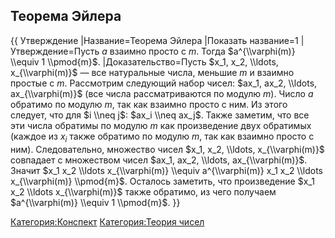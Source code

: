 ## Теорема Эйлера

{{ Утверждение |Название=Теорема Эйлера |Показать название=1
|Утверждение=Пусть $a$ взаимно просто с $m$. Тогда
$a^{\\varphi(m)} \\equiv 1 \\pmod{m}$. |Доказательство=Пусть $x_1,
x_2, \\ldots, x_{\\varphi(m)}$ — все натуральные числа, меньшие $m$ и
взаимно простые с $m$. Рассмотрим следующий набор чисел: $ax_1, ax_2,
\\ldots, ax_{\\varphi(m)}$ (все числа рассматриваются по модулю $m$).
Число $a$ обратимо по модулю $m$, так как взаимно просто с ним. Из
этого следует, что для $i \\neq j$: $ax_i \\neq ax_j$. Также
заметим, что все эти числа обратимы по модулю $m$ как произведение
двух обратимых (каждое из $x_i$ также обратимо по модулю $m$, так как
взаимно просто с ним). Следовательно, множество чисел $x_1, x_2,
\\ldots, x_{\\varphi(m)}$ совпадает с множеством чисел $ax_1, ax_2,
\\ldots, ax_{\\varphi(m)}$. Значит $x_1 x_2 \\ldots x_{\\varphi(m)}
\\equiv a^{\\varphi(m)} x_1 x_2 \\ldots x_{\\varphi(m)} \\pmod{m}$.
Осталось заметить, что произведение $x_1 x_2 \\ldots
x_{\\varphi(m)}$ также обратимо, из чего получаем $a^{\\varphi(m)}
\\equiv 1 \\pmod{m}$. }}

[Категория:Конспект](Категория:Конспект "wikilink") [Категория:Теория
чисел](Категория:Теория_чисел "wikilink")